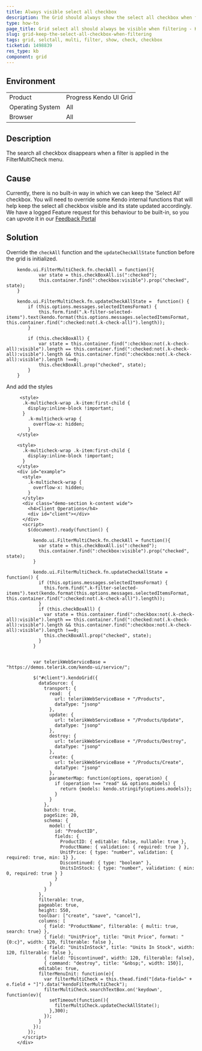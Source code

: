 ```yaml
---
title: Always visible select all checkbox
description: The Grid should always show the select all checkbox when filtering with the multi filter checkbox. 
type: how-to
page_title: Grid select all should always be visible when filtering - Kendo UI Grid
slug: grid-keep-the-select-all-checkbox-when-filtering
tags: grid, selctall, multi, filter, show, check, checkbox
ticketid: 1498839
res_type: kb
component: grid
---
```


## Environment

<table>
 <tr>
  <td>Product</td>
  <td>Progress Kendo UI Grid</td>
 </tr>
 <tr>
  <td>Operating System</td>
  <td>All</td>
 </tr>
 <tr>
  <td>Browser</td>
  <td>All</td>
 </tr>
</table>


## Description

The search all checkbox disappears when a filter is applied in the FilterMultiCheck menu.

## Cause

Currently, there is no built-in way in which we can keep the  'Select All' checkbox. You will need to override some Kendo internal functions that will help keep the select all checkbox visible and its state updated accordingly. We have a logged Feature request for this behaviour to be built-in, so you can upvote it in our [Feedback Portal](https://feedback.telerik.com/kendo-jquery-ui/1498839-keep-the-select-all-option-when-filtering)

## Solution

Override the `checkAll` function and the `updateCheckAllState` function before the grid is initialized.  

```
    kendo.ui.FilterMultiCheck.fn.checkAll = function(){
            var state = this.checkBoxAll.is(":checked");
            this.container.find(":checkbox:visible").prop("checked", state);
    }

    kendo.ui.FilterMultiCheck.fn.updateCheckAllState =  function() {
        if (this.options.messages.selectedItemsFormat) {
            this.form.find(".k-filter-selected-items").text(kendo.format(this.options.messages.selectedItemsFormat, this.container.find(":checked:not(.k-check-all)").length));
        }

        if (this.checkBoxAll) {
            var state = this.container.find(":checkbox:not(.k-check-all):visible").length == this.container.find(":checked:not(.k-check-all):visible").length && this.container.find(":checkbox:not(.k-check-all):visible").length !==0;
            this.checkBoxAll.prop("checked", state);
        }
    }
```

And add the styles

```
     <style>
      .k-multicheck-wrap .k-item:first-child {
        display:inline-block !important;
      }
        .k-multicheck-wrap {
          overflow-x: hidden;
        }
    </style>
```

```dojo
    <style>
      .k-multicheck-wrap .k-item:first-child {
        display:inline-block !important;
      }
    </style>
    <div id="example">
      <style>
        .k-multicheck-wrap {
          overflow-x: hidden;
        }
      </style>
      <div class="demo-section k-content wide">
        <h4>Client Operations</h4>
        <div id="client"></div>
      </div>
      <script>
        $(document).ready(function() {

          kendo.ui.FilterMultiCheck.fn.checkAll = function(){
            var state = this.checkBoxAll.is(":checked");
            this.container.find(":checkbox:visible").prop("checked", state);
          }

          kendo.ui.FilterMultiCheck.fn.updateCheckAllState =  function() {
            if (this.options.messages.selectedItemsFormat) {
              this.form.find(".k-filter-selected-items").text(kendo.format(this.options.messages.selectedItemsFormat, this.container.find(":checked:not(.k-check-all)").length));
            }
            if (this.checkBoxAll) {
              var state = this.container.find(":checkbox:not(.k-check-all):visible").length == this.container.find(":checked:not(.k-check-all):visible").length && this.container.find(":checkbox:not(.k-check-all):visible").length !==0;
              this.checkBoxAll.prop("checked", state);
            }
          }


          var telerikWebServiceBase = "https://demos.telerik.com/kendo-ui/service/";

          $("#client").kendoGrid({
            dataSource: {
              transport: {
                read:  {
                  url: telerikWebServiceBase + "/Products",
                  dataType: "jsonp"
                },
                update: {
                  url: telerikWebServiceBase + "/Products/Update",
                  dataType: "jsonp"
                },
                destroy: {
                  url: telerikWebServiceBase + "/Products/Destroy",
                  dataType: "jsonp"
                },
                create: {
                  url: telerikWebServiceBase + "/Products/Create",
                  dataType: "jsonp"
                },
                parameterMap: function(options, operation) {
                  if (operation !== "read" && options.models) {
                    return {models: kendo.stringify(options.models)};
                  }
                }
              },
              batch: true,
              pageSize: 20,
              schema: {
                model: {
                  id: "ProductID",
                  fields: {
                    ProductID: { editable: false, nullable: true },
                    ProductName: { validation: { required: true } },
                    UnitPrice: { type: "number", validation: { required: true, min: 1} },
                    Discontinued: { type: "boolean" },
                    UnitsInStock: { type: "number", validation: { min: 0, required: true } }
                  }
                }
              }
            },
            filterable: true,
            pageable: true,
            height: 550,
            toolbar: ["create", "save", "cancel"],
            columns: [
              { field: "ProductName", filterable: { multi: true, search: true} },
              { field: "UnitPrice", title: "Unit Price", format: "{0:c}", width: 120, filterable: false },
              { field: "UnitsInStock", title: "Units In Stock", width: 120, filterable: false },
              { field: "Discontinued", width: 120, filterable: false},
              { command: "destroy", title: "&nbsp;", width: 150}],
            editable: true,
            filterMenuInit: function(e){
              var filterMultiCheck = this.thead.find("[data-field=" + e.field + "]").data("kendoFilterMultiCheck");
              filterMultiCheck.searchTextBox.on('keydown', function(ev){
                setTimeout(function(){
                  filterMultiCheck.updateCheckAllState();
                },300);                
              });
            }
          });
        });
      </script>
    </div>
```
